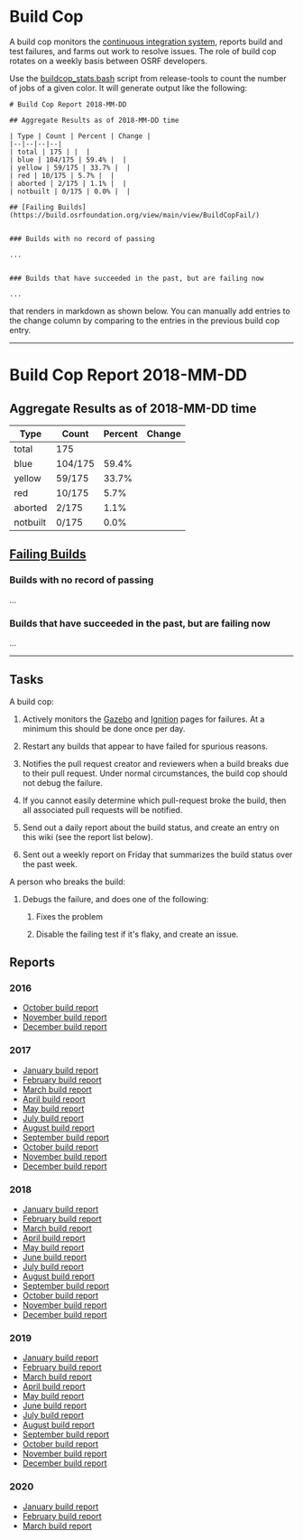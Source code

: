 # Build Cop

A build cop monitors the [continuous integration system](http://build.osrfoundation.org), reports build and test failures, and farms out work to resolve issues. The role of build cop rotates on a weekly basis between OSRF developers.

Use the [buildcop_stats.bash](https://bitbucket.org/osrf/release-tools/src/default/jenkins-scripts/tools/buildcop_stats.bash) script from release-tools to count the number of jobs of a given color.
It will generate output like the following:

~~~
# Build Cop Report 2018-MM-DD

## Aggregate Results as of 2018-MM-DD time

| Type | Count | Percent | Change |
|--|--|--|--|
| total | 175 | |  |
| blue | 104/175 | 59.4% |  |
| yellow | 59/175 | 33.7% |  |
| red | 10/175 | 5.7% |  |
| aborted | 2/175 | 1.1% |  |
| notbuilt | 0/175 | 0.0% |  |

## [Failing Builds](https://build.osrfoundation.org/view/main/view/BuildCopFail/)


### Builds with no record of passing

...


### Builds that have succeeded in the past, but are failing now

...
~~~

that renders in markdown as shown below. You can manually add entries to the change column by comparing to the entries in the previous build cop entry.

---

# Build Cop Report 2018-MM-DD

## Aggregate Results as of 2018-MM-DD time

| Type | Count | Percent | Change |
|--|--|--|--|
| total | 175 | |  |
| blue | 104/175 | 59.4% |  |
| yellow | 59/175 | 33.7% |  |
| red | 10/175 | 5.7% |  |
| aborted | 2/175 | 1.1% |  |
| notbuilt | 0/175 | 0.0% |  |

## [Failing Builds](https://build.osrfoundation.org/view/main/view/BuildCopFail/)


### Builds with no record of passing

...


### Builds that have succeeded in the past, but are failing now

...

---

## Tasks

A build cop:

1. Actively monitors the [Gazebo](https://github.com/osrf/buildfarmer/blob/master/Gazebo.md) and [Ignition](https://github.com/osrf/buildfarmer/blob/master/Ignition.md) pages for failures. At a minimum this should be done once per day.

1. Restart any builds that appear to have failed for spurious reasons.

1. Notifies the pull request creator and reviewers when a build breaks due to their pull request. Under normal circumstances, the build cop should not debug the failure.

1. If you cannot easily determine which pull-request broke the build, then all associated pull requests will be notified.

1. Send out a daily report about the build status, and create an entry on this wiki (see the report list below).

1. Sent out a weekly report on Friday that summarizes the build status over the past week.

A person who breaks the build:

1. Debugs the failure, and does one of the following:

    1. Fixes the problem

    1. Disable the failing test if it's flaky, and create an issue.

## Reports

### 2016

* [October build report](https://bitbucket.org/osrf/gazebo/wiki/buildcop/2016/10)
* [November build report](https://bitbucket.org/osrf/gazebo/wiki/buildcop/2016/11)
* [December build report](https://bitbucket.org/osrf/gazebo/wiki/buildcop/2016/12)

### 2017

* [January build report](https://bitbucket.org/osrf/gazebo/wiki/buildcop/2017/01)
* [February build report](https://bitbucket.org/osrf/gazebo/wiki/buildcop/2017/02)
* [March build report](https://bitbucket.org/osrf/gazebo/wiki/buildcop/2017/03/15)
* [April build report](https://bitbucket.org/osrf/gazebo/wiki/buildcop/2017/04)
* [May build report](https://bitbucket.org/osrf/gazebo/wiki/buildcop/2017/05)
* [July build report](https://bitbucket.org/osrf/gazebo/wiki/buildcop/2017/07)
* [August build report](https://bitbucket.org/osrf/gazebo/wiki/buildcop/2017/08)
* [September build report](https://bitbucket.org/osrf/gazebo/wiki/buildcop/2017/09)
* [October build report](https://bitbucket.org/osrf/gazebo/wiki/buildcop/2017/10)
* [November build report](https://bitbucket.org/osrf/gazebo/wiki/buildcop/2017/11)
* [December build report](https://bitbucket.org/osrf/gazebo/wiki/buildcop/2017/12)

### 2018

* [January build report](https://bitbucket.org/osrf/gazebo/wiki/buildcop/2018/01)
* [February build report](https://bitbucket.org/osrf/gazebo/wiki/buildcop/2018/02)
* [March build report](https://bitbucket.org/osrf/gazebo/wiki/buildcop/2018/03)
* [April build report](https://bitbucket.org/osrf/gazebo/wiki/buildcop/2018/04)
* [May build report](https://bitbucket.org/osrf/gazebo/wiki/buildcop/2018/05)
* [June build report](https://bitbucket.org/osrf/gazebo/wiki/buildcop/2018/06)
* [July build report](https://bitbucket.org/osrf/gazebo/wiki/buildcop/2018/07)
* [August build report](https://bitbucket.org/osrf/gazebo/wiki/buildcop/2018/08)
* [September build report](https://bitbucket.org/osrf/gazebo/wiki/buildcop/2018/09)
* [October build report](https://bitbucket.org/osrf/gazebo/wiki/buildcop/2018/10)
* [November build report](https://bitbucket.org/osrf/gazebo/wiki/buildcop/2018/11)
* [December build report](https://bitbucket.org/osrf/gazebo/wiki/buildcop/2018/12)

### 2019

* [January build report](https://bitbucket.org/osrf/gazebo/wiki/buildcop/2019/01)
* [February build report](https://bitbucket.org/osrf/gazebo/wiki/buildcop/2019/02)
* [March build report](https://bitbucket.org/osrf/gazebo/wiki/buildcop/2019/03)
* [April build report](https://bitbucket.org/osrf/gazebo/wiki/buildcop/2019/04)
* [May build report](https://bitbucket.org/osrf/gazebo/wiki/buildcop/2019/05)
* [June build report](https://bitbucket.org/osrf/gazebo/wiki/buildcop/2019/06)
* [July build report](https://bitbucket.org/osrf/gazebo/wiki/buildcop/2019/07)
* [August build report](https://bitbucket.org/osrf/gazebo/wiki/buildcop/2019/08)
* [September build report](https://bitbucket.org/osrf/gazebo/wiki/buildcop/2019/09)
* [October build report](https://bitbucket.org/osrf/gazebo/wiki/buildcop/2019/10)
* [November build report](https://bitbucket.org/osrf/gazebo/wiki/buildcop/2019/11)
* [December build report](https://bitbucket.org/osrf/gazebo/wiki/buildcop/2019/12)

### 2020

* [January build report](https://bitbucket.org/osrf/gazebo/wiki/buildcop/2020/01)
* [February build report](https://bitbucket.org/osrf/gazebo/wiki/buildcop/2020/02)
* [March build report](https://bitbucket.org/osrf/gazebo/wiki/buildcop/2020/03)